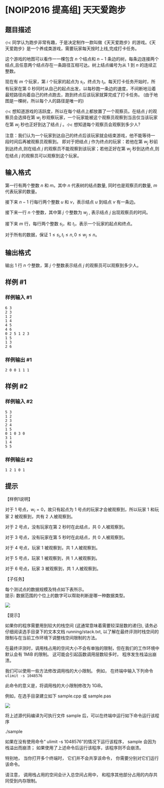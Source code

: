 # [NOIP2016 提高组] 天天爱跑步

## 题目描述

`小c` 同学认为跑步非常有趣，于是决定制作一款叫做《天天爱跑步》的游戏。《天天爱跑步》是一个养成类游戏，需要玩家每天按时上线,完成打卡任务。

这个游戏的地图可以看作一一棵包含 $n$ 个结点和 $n-1$ 条边的树，每条边连接两个结点,且任意两个结点存在一条路径互相可达。树上结点编号为从 $1$ 到 $n$ 的连续正整数。

现在有 $m$ 个玩家，第 $i$ 个玩家的起点为 $s_i$，终点为 $t_i$。每天打卡任务开始时，所有玩家在第 $0$ 秒同时从自己的起点出发，以每秒跑一条边的速度，不间断地沿着最短路径向着自己的终点跑去，跑到终点后该玩家就算完成了打卡任务。 (由于地图是一棵树，所以每个人的路径是唯一的)

`小c` 想知道游戏的活跃度，所以在每个结点上都放置了一个观察员。在结点 $j$ 的观察员会选择在第 $w_j$ 秒观察玩家，一个玩家能被这个观察员观察到当且仅当该玩家在第 $w_j$ 秒也正好到达了结点 $j$ 。`小c` 想知道每个观察员会观察到多少人?

注意：我们认为一个玩家到达自己的终点后该玩家就会结束游戏，他不能等待一 段时间后再被观察员观察到。 即对于把结点 $j$ 作为终点的玩家：若他在第 $w_j$ 秒前到达终点,则在结点 $j$ 的观察员不能观察到该玩家；若他正好在第 $w_j$ 秒到达终点,则在结点 $j$ 的观察员可以观察到这个玩家。

## 输入格式

第一行有两个整数 $n$ 和 $m$。其中 $n$ 代表树的结点数量, 同时也是观察员的数量, $m$ 代表玩家的数量。

接下来 $n-1$ 行每行两个整数 $u$ 和 $v$，表示结点 $u$ 到结点 $v$ 有一条边。

接下来一行 $n$ 个整数，其中第 $j$ 个整数为 $w_j$ , 表示结点 $j$ 出现观察员的时间。

接下来 $m$ 行，每行两个整数 $s_i$，和 $t_i$，表示一个玩家的起点和终点。

对于所有的数据，保证 $1\leq s_i,t_i\leq n, 0\leq w_j\leq n$。

## 输出格式

输出 $1$ 行 $n$ 个整数，第 $j$ 个整数表示结点 $j$ 的观察员可以观察到多少人。

## 样例 #1

### 样例输入 #1

```
6 3
2 3
1 2
1 4
4 5
4 6
0 2 5 1 2 3
1 5
1 3
2 6
```

### 样例输出 #1

```
2 0 0 1 1 1
```

## 样例 #2

### 样例输入 #2

```
5 3
1 2
2 3
2 4
1 5
0 1 0 3 0
3 1
1 4
5 5
```

### 样例输出 #2

```
1 2 1 0 1
```

## 提示

【样例1说明】

对于 $1$ 号点，$w_i=0$，故只有起点为 $1$ 号点的玩家才会被观察到，所以玩家 $1$ 和玩家 $2$ 被观察到，共有 $2$ 人被观察到。

对于 $2$ 号点，没有玩家在第 $2$ 秒时在此结点，共 $0$ 人被观察到。

对于 $3$ 号点，没有玩家在第 $5$ 秒时在此结点，共 $0$ 人被观察到。

对于 $4$ 号点，玩家 $1$ 被观察到，共 $1$ 人被观察到。

对于 $5$ 号点，玩家 $1$ 被观察到，共 $1$ 人被观察到。

对于 $6$ 号点，玩家 $3$ 被观察到，共 $1$ 人被观察到。

【子任务】

每个测试点的数据规模及特点如下表所示。  
 提示: 数据范围的个位上的数字可以帮助判断是哪一种数据类型。

 ![](https://cdn.luogu.com.cn/upload/pic/3441.png)

【提示】

如果你的程序需要用到较大的栈空间 (这通常意味着需要较深层数的递归), 请务必仔细阅读选手目录下的文本文档 running/stack.txt, 以了解在最终评测时栈空间的限制与在当前工作环境下调整栈空间限制的方法。

在最终评测时，调用栈占用的空间大小不会有单独的限制，但在我们的工作环境中默认会有 $1 \text{MiB}$ 的限制。 这可能会引起函数调用层数较多时， 程序发生栈溢出崩溃。

我们可以使用一些方法修改调用栈的大小限制。 例如， 在终端中输入下列命令
`ulimit -s 1048576`

此命令的意义是，将调用栈的大小限制修改为 $1 \text{GiB}$。

例如，在选手目录建立如下 sample.cpp 或 sample.pas


 ![](https://cdn.luogu.com.cn/upload/pic/3440.png)

将上述源代码编译为可执行文件 sample 后，可以在终端中运行如下命令运行该程序

./sample

如果在没有使用命令“ ulimit -s 1048576”的情况下运行该程序， sample 会因为栈溢出而崩溃； 如果使用了上述命令后运行该程序，该程序则不会崩溃。

特别地， 当你打开多个终端时， 它们并不会共享该命令， 你需要分别对它们运行该命令。

请注意， 调用栈占用的空间会计入总空间占用中， 和程序其他部分占用的内存共同受到内存限制。
